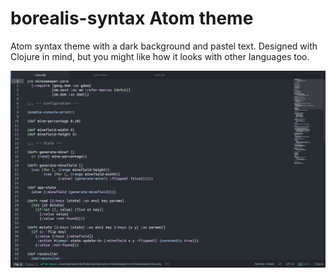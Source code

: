 # borealis-syntax Atom theme

Atom syntax theme with a dark background and pastel text. Designed with Clojure in mind, but you might like how it looks with other languages too.

![Theme screenshot](https://raw.githubusercontent.com/Misophistful/borealis-syntax/master/images/screenshot.png)
